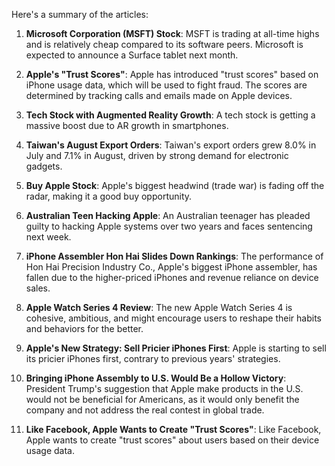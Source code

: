 Here's a summary of the articles:

1. **Microsoft Corporation (MSFT) Stock**: MSFT is trading at all-time highs and is relatively cheap compared to its software peers. Microsoft is expected to announce a Surface tablet next month.

2. **Apple's "Trust Scores"**: Apple has introduced "trust scores" based on iPhone usage data, which will be used to fight fraud. The scores are determined by tracking calls and emails made on Apple devices.

3. **Tech Stock with Augmented Reality Growth**: A tech stock is getting a massive boost due to AR growth in smartphones.

4. **Taiwan's August Export Orders**: Taiwan's export orders grew 8.0% in July and 7.1% in August, driven by strong demand for electronic gadgets.

5. **Buy Apple Stock**: Apple's biggest headwind (trade war) is fading off the radar, making it a good buy opportunity.

6. **Australian Teen Hacking Apple**: An Australian teenager has pleaded guilty to hacking Apple systems over two years and faces sentencing next week.

7. **iPhone Assembler Hon Hai Slides Down Rankings**: The performance of Hon Hai Precision Industry Co., Apple's biggest iPhone assembler, has fallen due to the higher-priced iPhones and revenue reliance on device sales.

8. **Apple Watch Series 4 Review**: The new Apple Watch Series 4 is cohesive, ambitious, and might encourage users to reshape their habits and behaviors for the better.

9. **Apple's New Strategy: Sell Pricier iPhones First**: Apple is starting to sell its pricier iPhones first, contrary to previous years' strategies.

10. **Bringing iPhone Assembly to U.S. Would Be a Hollow Victory**: President Trump's suggestion that Apple make products in the U.S. would not be beneficial for Americans, as it would only benefit the company and not address the real contest in global trade.

11. **Like Facebook, Apple Wants to Create "Trust Scores"**: Like Facebook, Apple wants to create "trust scores" about users based on their device usage data.
